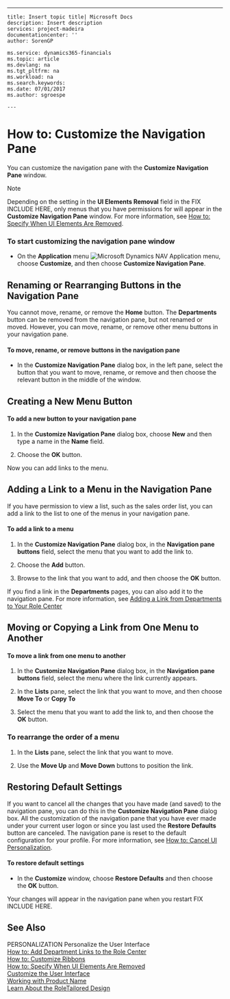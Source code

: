 ---
    title: Insert topic title| Microsoft Docs
    description: Insert description
    services: project-madeira
    documentationcenter: ''
    author: SorenGP

    ms.service: dynamics365-financials
    ms.topic: article
    ms.devlang: na
    ms.tgt_pltfrm: na
    ms.workload: na
    ms.search.keywords:
    ms.date: 07/01/2017
    ms.author: sgroespe

    ---
# How to: Customize the Navigation Pane
You can customize the navigation pane with the **Customize Navigation Pane** window.  
  
> [!NOTE]  
>  Depending on the setting in the **UI Elements Removal** field in the FIX INCLUDE HERE<!--[!INCLUDE[nav_admin](../BusinessFunctionality/LoggingAndTrackingEmailInteractions/includes/nav_admin_md.md)] -->, only menus that you have permissions for will appear in the **Customize Navigation Pane** window. For more information, see [How to: Specify When UI Elements Are Removed](../Topic/How%20to:%20Specify%20When%20UI%20Elements%20Are%20Removed.md).  
  
### To start customizing the navigation pane window  
  
-   On the **Application** menu ![Microsoft Dynamics NAV Application menu](../BusinessFunctionality/IntegratingWithMicrosoftDynamicsCRM/media/rtc_applicationmenu.png "RTC\_ApplicationMenu"), choose **Customize**, and then choose **Customize Navigation Pane**.  
  
## Renaming or Rearranging Buttons in the Navigation Pane  
 You cannot move, rename, or remove the **Home** button. The **Departments** button can be removed from the navigation pane, but not renamed or moved. However, you can move, rename, or remove other menu buttons in your navigation pane.  
  
#### To move, rename, or remove buttons in the navigation pane  
  
-   In the **Customize Navigation Pane** dialog box, in the left pane, select the button that you want to move, rename, or remove and then choose the relevant button in the middle of the window.  
  
## Creating a New Menu Button  
  
#### To add a new button to your navigation pane  
  
1.  In the **Customize Navigation Pane** dialog box, choose **New** and then type a name in the **Name** field.  
  
2.  Choose the **OK** button.  
  
 Now you can add links to the menu.  
  
## Adding a Link to a Menu in the Navigation Pane  
 If you have permission to view a list, such as the sales order list, you can add a link to the list to one of the menus in your navigation pane.  
  
#### To add a link to a menu  
  
1.  In the **Customize Navigation Pane** dialog box, in the **Navigation pane buttons** field, select the menu that you want to add the link to.  
  
2.  Choose the **Add** button.  
  
3.  Browse to the link that you want to add, and then choose the **OK** button.  
  
 If you find a link in the **Departments** pages, you can also add it to the navigation pane. For more information, see [Adding a Link from Departments to Your Role Center](../SetupAndAdministration/how-to-add-department-links-to-the-role-center.md)  
  
## Moving or Copying a Link from One Menu to Another  
  
#### To move a link from one menu to another  
  
1.  In the **Customize Navigation Pane** dialog box, in the **Navigation pane buttons** field, select the menu where the link currently appears.  
  
2.  In the **Lists** pane, select the link that you want to move, and then choose **Move To** or **Copy To**  
  
3.  Select the menu that you want to add the link to, and then choose the **OK** button.  
  
### To rearrange the order of a menu  
  
1.  In the **Lists** pane, select the link that you want to move.  
  
2.  Use the **Move Up** and **Move Down** buttons to position the link.  
  
## Restoring Default Settings  
 If you want to cancel all the changes that you have made \(and saved\) to the navigation pane, you can do this in the **Customize Navigation Pane** dialog box. All the customization of the navigation pane that you have ever made under your current user logon or since you last used the **Restore Defaults** button are canceled. The navigation pane is reset to the default configuration for your profile. For more information, see [How to: Cancel UI Personalization](../SetupAndAdministration/how-to-cancel-ui-personalization.md).  
  
#### To restore default settings  
  
-   In the **Customize** window, choose **Restore Defaults** and then choose the **OK** button.  
  
 Your changes will appear in the navigation pane when you restart FIX INCLUDE HERE<!--[!INCLUDE[navnow](../ApplicationDesign/includes/navnow_md.md)] -->.  
  
## See Also  
 PERSONALIZATION Personalize the User Interface   
 [How to: Add Department Links to the Role Center](../SetupAndAdministration/how-to-add-department-links-to-the-role-center.md)   
 [How to: Customize Ribbons](../SetupAndAdministration/how-to-customize-ribbons.md)   
 [How to: Specify When UI Elements Are Removed](../Topic/How%20to:%20Specify%20When%20UI%20Elements%20Are%20Removed.md)   
 [Customize the User Interface](../SetupAndAdministration/customize-the-user-interface.md)   
 [Working with Product Name](../WorkingWithDynamics/working-with-$-p_1-product-name-$-.md)   
 [Learn About the RoleTailored Design](../GettingStarted/learn-about-the-roletailored-design.md)
